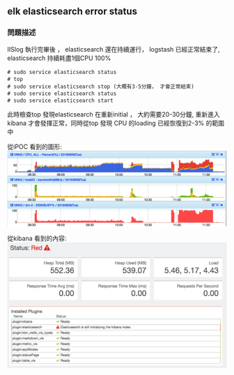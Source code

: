 ## elk elasticsearch error status

### 問題描述
IISlog 執行完畢後 ， elasticsearch 還在持續運行， logstash 已經正常結束了, elasticsearch  持續耗盡1個CPU 100%

```
# sudo service elasticsearch status
# top
# sudo service elasticsearch stop (大概有3-5分鐘， 才會正常結束)
# sudo service elasticsearch status
# sudo service elasticsearch start
```

此時檢查top 發現elasticsearch 在重新initial ， 大約需要20-30分鐘, 重新進入kibana 才會發揮正常，同時從top 發現 CPU 的loading 已經恢復到2-3% 的範圍中

從iPOC 看到的圖形: ![ipoc-elk](/img/pocelk-problem1.png)

從kibana 看到的內容: ![ipoc-elk1](/img/elk-problem1.png)

